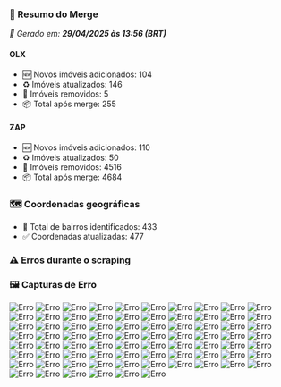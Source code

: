 ### 🔄 Resumo do Merge

_📅 Gerado em: **29/04/2025 às 13:56 (BRT)**_
#### OLX
- 🆕 Novos imóveis adicionados: 104
- ♻️ Imóveis atualizados: 146
- 🛑 Imóveis removidos: 5
- 📦 Total após merge: 255

#### ZAP
- 🆕 Novos imóveis adicionados: 110
- ♻️ Imóveis atualizados: 50
- 🛑 Imóveis removidos: 4516
- 📦 Total após merge: 4684

### 🗺️ Coordenadas geográficas
- 📍 Total de bairros identificados: 433
- ✅ Coordenadas atualizadas: 477

### ⚠️ Erros durante o scraping

### 🖼️ Capturas de Erro
![Erro](https://raw.githubusercontent.com/ApenasGabs/querocasa/9938a89a241bb0f627d6b40b26a83b6bb0f8e75f/screenshots/debug_post_click_house-item-0.png)
![Erro](https://raw.githubusercontent.com/ApenasGabs/querocasa/9938a89a241bb0f627d6b40b26a83b6bb0f8e75f/screenshots/debug_post_click_house-item-1.png)
![Erro](https://raw.githubusercontent.com/ApenasGabs/querocasa/9938a89a241bb0f627d6b40b26a83b6bb0f8e75f/screenshots/debug_post_click_house-item-11.png)
![Erro](https://raw.githubusercontent.com/ApenasGabs/querocasa/9938a89a241bb0f627d6b40b26a83b6bb0f8e75f/screenshots/debug_post_click_house-item-12.png)
![Erro](https://raw.githubusercontent.com/ApenasGabs/querocasa/9938a89a241bb0f627d6b40b26a83b6bb0f8e75f/screenshots/debug_post_click_house-item-13.png)
![Erro](https://raw.githubusercontent.com/ApenasGabs/querocasa/9938a89a241bb0f627d6b40b26a83b6bb0f8e75f/screenshots/debug_post_click_house-item-14.png)
![Erro](https://raw.githubusercontent.com/ApenasGabs/querocasa/9938a89a241bb0f627d6b40b26a83b6bb0f8e75f/screenshots/debug_post_click_house-item-15.png)
![Erro](https://raw.githubusercontent.com/ApenasGabs/querocasa/9938a89a241bb0f627d6b40b26a83b6bb0f8e75f/screenshots/debug_post_click_house-item-16.png)
![Erro](https://raw.githubusercontent.com/ApenasGabs/querocasa/9938a89a241bb0f627d6b40b26a83b6bb0f8e75f/screenshots/debug_post_click_house-item-17.png)
![Erro](https://raw.githubusercontent.com/ApenasGabs/querocasa/9938a89a241bb0f627d6b40b26a83b6bb0f8e75f/screenshots/debug_post_click_house-item-18.png)
![Erro](https://raw.githubusercontent.com/ApenasGabs/querocasa/9938a89a241bb0f627d6b40b26a83b6bb0f8e75f/screenshots/debug_post_click_house-item-19.png)
![Erro](https://raw.githubusercontent.com/ApenasGabs/querocasa/9938a89a241bb0f627d6b40b26a83b6bb0f8e75f/screenshots/debug_post_click_house-item-21.png)
![Erro](https://raw.githubusercontent.com/ApenasGabs/querocasa/9938a89a241bb0f627d6b40b26a83b6bb0f8e75f/screenshots/debug_post_click_house-item-23.png)
![Erro](https://raw.githubusercontent.com/ApenasGabs/querocasa/9938a89a241bb0f627d6b40b26a83b6bb0f8e75f/screenshots/debug_post_click_house-item-24.png)
![Erro](https://raw.githubusercontent.com/ApenasGabs/querocasa/9938a89a241bb0f627d6b40b26a83b6bb0f8e75f/screenshots/debug_post_click_house-item-25.png)
![Erro](https://raw.githubusercontent.com/ApenasGabs/querocasa/9938a89a241bb0f627d6b40b26a83b6bb0f8e75f/screenshots/debug_post_click_house-item-26.png)
![Erro](https://raw.githubusercontent.com/ApenasGabs/querocasa/9938a89a241bb0f627d6b40b26a83b6bb0f8e75f/screenshots/debug_post_click_house-item-27.png)
![Erro](https://raw.githubusercontent.com/ApenasGabs/querocasa/9938a89a241bb0f627d6b40b26a83b6bb0f8e75f/screenshots/debug_post_click_house-item-28.png)
![Erro](https://raw.githubusercontent.com/ApenasGabs/querocasa/9938a89a241bb0f627d6b40b26a83b6bb0f8e75f/screenshots/debug_post_click_house-item-29.png)
![Erro](https://raw.githubusercontent.com/ApenasGabs/querocasa/9938a89a241bb0f627d6b40b26a83b6bb0f8e75f/screenshots/debug_post_click_house-item-3.png)
![Erro](https://raw.githubusercontent.com/ApenasGabs/querocasa/9938a89a241bb0f627d6b40b26a83b6bb0f8e75f/screenshots/debug_post_click_house-item-30.png)
![Erro](https://raw.githubusercontent.com/ApenasGabs/querocasa/9938a89a241bb0f627d6b40b26a83b6bb0f8e75f/screenshots/debug_post_click_house-item-31.png)
![Erro](https://raw.githubusercontent.com/ApenasGabs/querocasa/9938a89a241bb0f627d6b40b26a83b6bb0f8e75f/screenshots/debug_post_click_house-item-32.png)
![Erro](https://raw.githubusercontent.com/ApenasGabs/querocasa/9938a89a241bb0f627d6b40b26a83b6bb0f8e75f/screenshots/debug_post_click_house-item-33.png)
![Erro](https://raw.githubusercontent.com/ApenasGabs/querocasa/9938a89a241bb0f627d6b40b26a83b6bb0f8e75f/screenshots/debug_post_click_house-item-34.png)
![Erro](https://raw.githubusercontent.com/ApenasGabs/querocasa/9938a89a241bb0f627d6b40b26a83b6bb0f8e75f/screenshots/debug_post_click_house-item-35.png)
![Erro](https://raw.githubusercontent.com/ApenasGabs/querocasa/9938a89a241bb0f627d6b40b26a83b6bb0f8e75f/screenshots/debug_post_click_house-item-37.png)
![Erro](https://raw.githubusercontent.com/ApenasGabs/querocasa/9938a89a241bb0f627d6b40b26a83b6bb0f8e75f/screenshots/debug_post_click_house-item-39.png)
![Erro](https://raw.githubusercontent.com/ApenasGabs/querocasa/9938a89a241bb0f627d6b40b26a83b6bb0f8e75f/screenshots/debug_post_click_house-item-4.png)
![Erro](https://raw.githubusercontent.com/ApenasGabs/querocasa/9938a89a241bb0f627d6b40b26a83b6bb0f8e75f/screenshots/debug_post_click_house-item-40.png)
![Erro](https://raw.githubusercontent.com/ApenasGabs/querocasa/9938a89a241bb0f627d6b40b26a83b6bb0f8e75f/screenshots/debug_post_click_house-item-43.png)
![Erro](https://raw.githubusercontent.com/ApenasGabs/querocasa/9938a89a241bb0f627d6b40b26a83b6bb0f8e75f/screenshots/debug_post_click_house-item-5.png)
![Erro](https://raw.githubusercontent.com/ApenasGabs/querocasa/9938a89a241bb0f627d6b40b26a83b6bb0f8e75f/screenshots/debug_post_click_house-item-6.png)
![Erro](https://raw.githubusercontent.com/ApenasGabs/querocasa/9938a89a241bb0f627d6b40b26a83b6bb0f8e75f/screenshots/debug_post_click_house-item-7.png)
![Erro](https://raw.githubusercontent.com/ApenasGabs/querocasa/9938a89a241bb0f627d6b40b26a83b6bb0f8e75f/screenshots/debug_post_click_house-item-8.png)
![Erro](https://raw.githubusercontent.com/ApenasGabs/querocasa/9938a89a241bb0f627d6b40b26a83b6bb0f8e75f/screenshots/debug_post_click_house-item-9.png)
![Erro](https://raw.githubusercontent.com/ApenasGabs/querocasa/9938a89a241bb0f627d6b40b26a83b6bb0f8e75f/screenshots/debug_pre_click_house-item-0.png)
![Erro](https://raw.githubusercontent.com/ApenasGabs/querocasa/9938a89a241bb0f627d6b40b26a83b6bb0f8e75f/screenshots/debug_pre_click_house-item-1.png)
![Erro](https://raw.githubusercontent.com/ApenasGabs/querocasa/9938a89a241bb0f627d6b40b26a83b6bb0f8e75f/screenshots/debug_pre_click_house-item-11.png)
![Erro](https://raw.githubusercontent.com/ApenasGabs/querocasa/9938a89a241bb0f627d6b40b26a83b6bb0f8e75f/screenshots/debug_pre_click_house-item-12.png)
![Erro](https://raw.githubusercontent.com/ApenasGabs/querocasa/9938a89a241bb0f627d6b40b26a83b6bb0f8e75f/screenshots/debug_pre_click_house-item-13.png)
![Erro](https://raw.githubusercontent.com/ApenasGabs/querocasa/9938a89a241bb0f627d6b40b26a83b6bb0f8e75f/screenshots/debug_pre_click_house-item-14.png)
![Erro](https://raw.githubusercontent.com/ApenasGabs/querocasa/9938a89a241bb0f627d6b40b26a83b6bb0f8e75f/screenshots/debug_pre_click_house-item-15.png)
![Erro](https://raw.githubusercontent.com/ApenasGabs/querocasa/9938a89a241bb0f627d6b40b26a83b6bb0f8e75f/screenshots/debug_pre_click_house-item-16.png)
![Erro](https://raw.githubusercontent.com/ApenasGabs/querocasa/9938a89a241bb0f627d6b40b26a83b6bb0f8e75f/screenshots/debug_pre_click_house-item-17.png)
![Erro](https://raw.githubusercontent.com/ApenasGabs/querocasa/9938a89a241bb0f627d6b40b26a83b6bb0f8e75f/screenshots/debug_pre_click_house-item-18.png)
![Erro](https://raw.githubusercontent.com/ApenasGabs/querocasa/9938a89a241bb0f627d6b40b26a83b6bb0f8e75f/screenshots/debug_pre_click_house-item-19.png)
![Erro](https://raw.githubusercontent.com/ApenasGabs/querocasa/9938a89a241bb0f627d6b40b26a83b6bb0f8e75f/screenshots/debug_pre_click_house-item-21.png)
![Erro](https://raw.githubusercontent.com/ApenasGabs/querocasa/9938a89a241bb0f627d6b40b26a83b6bb0f8e75f/screenshots/debug_pre_click_house-item-23.png)
![Erro](https://raw.githubusercontent.com/ApenasGabs/querocasa/9938a89a241bb0f627d6b40b26a83b6bb0f8e75f/screenshots/debug_pre_click_house-item-24.png)
![Erro](https://raw.githubusercontent.com/ApenasGabs/querocasa/9938a89a241bb0f627d6b40b26a83b6bb0f8e75f/screenshots/debug_pre_click_house-item-25.png)
![Erro](https://raw.githubusercontent.com/ApenasGabs/querocasa/9938a89a241bb0f627d6b40b26a83b6bb0f8e75f/screenshots/debug_pre_click_house-item-26.png)
![Erro](https://raw.githubusercontent.com/ApenasGabs/querocasa/9938a89a241bb0f627d6b40b26a83b6bb0f8e75f/screenshots/debug_pre_click_house-item-27.png)
![Erro](https://raw.githubusercontent.com/ApenasGabs/querocasa/9938a89a241bb0f627d6b40b26a83b6bb0f8e75f/screenshots/debug_pre_click_house-item-28.png)
![Erro](https://raw.githubusercontent.com/ApenasGabs/querocasa/9938a89a241bb0f627d6b40b26a83b6bb0f8e75f/screenshots/debug_pre_click_house-item-29.png)
![Erro](https://raw.githubusercontent.com/ApenasGabs/querocasa/9938a89a241bb0f627d6b40b26a83b6bb0f8e75f/screenshots/debug_pre_click_house-item-3.png)
![Erro](https://raw.githubusercontent.com/ApenasGabs/querocasa/9938a89a241bb0f627d6b40b26a83b6bb0f8e75f/screenshots/debug_pre_click_house-item-30.png)
![Erro](https://raw.githubusercontent.com/ApenasGabs/querocasa/9938a89a241bb0f627d6b40b26a83b6bb0f8e75f/screenshots/debug_pre_click_house-item-31.png)
![Erro](https://raw.githubusercontent.com/ApenasGabs/querocasa/9938a89a241bb0f627d6b40b26a83b6bb0f8e75f/screenshots/debug_pre_click_house-item-32.png)
![Erro](https://raw.githubusercontent.com/ApenasGabs/querocasa/9938a89a241bb0f627d6b40b26a83b6bb0f8e75f/screenshots/debug_pre_click_house-item-33.png)
![Erro](https://raw.githubusercontent.com/ApenasGabs/querocasa/9938a89a241bb0f627d6b40b26a83b6bb0f8e75f/screenshots/debug_pre_click_house-item-34.png)
![Erro](https://raw.githubusercontent.com/ApenasGabs/querocasa/9938a89a241bb0f627d6b40b26a83b6bb0f8e75f/screenshots/debug_pre_click_house-item-35.png)
![Erro](https://raw.githubusercontent.com/ApenasGabs/querocasa/9938a89a241bb0f627d6b40b26a83b6bb0f8e75f/screenshots/debug_pre_click_house-item-37.png)
![Erro](https://raw.githubusercontent.com/ApenasGabs/querocasa/9938a89a241bb0f627d6b40b26a83b6bb0f8e75f/screenshots/debug_pre_click_house-item-39.png)
![Erro](https://raw.githubusercontent.com/ApenasGabs/querocasa/9938a89a241bb0f627d6b40b26a83b6bb0f8e75f/screenshots/debug_pre_click_house-item-4.png)
![Erro](https://raw.githubusercontent.com/ApenasGabs/querocasa/9938a89a241bb0f627d6b40b26a83b6bb0f8e75f/screenshots/debug_pre_click_house-item-40.png)
![Erro](https://raw.githubusercontent.com/ApenasGabs/querocasa/9938a89a241bb0f627d6b40b26a83b6bb0f8e75f/screenshots/debug_pre_click_house-item-43.png)
![Erro](https://raw.githubusercontent.com/ApenasGabs/querocasa/9938a89a241bb0f627d6b40b26a83b6bb0f8e75f/screenshots/debug_pre_click_house-item-5.png)
![Erro](https://raw.githubusercontent.com/ApenasGabs/querocasa/9938a89a241bb0f627d6b40b26a83b6bb0f8e75f/screenshots/debug_pre_click_house-item-6.png)
![Erro](https://raw.githubusercontent.com/ApenasGabs/querocasa/9938a89a241bb0f627d6b40b26a83b6bb0f8e75f/screenshots/debug_pre_click_house-item-7.png)
![Erro](https://raw.githubusercontent.com/ApenasGabs/querocasa/9938a89a241bb0f627d6b40b26a83b6bb0f8e75f/screenshots/debug_pre_click_house-item-8.png)
![Erro](https://raw.githubusercontent.com/ApenasGabs/querocasa/9938a89a241bb0f627d6b40b26a83b6bb0f8e75f/screenshots/debug_pre_click_house-item-9.png)
![Erro](https://raw.githubusercontent.com/ApenasGabs/querocasa/9938a89a241bb0f627d6b40b26a83b6bb0f8e75f/screenshots/erro_olx_29_de_abril_de_2025_às_01-49-03.png)
![Erro](https://raw.githubusercontent.com/ApenasGabs/querocasa/9938a89a241bb0f627d6b40b26a83b6bb0f8e75f/screenshots/erro_zap_pagina_14_29-04-2025-_02-07.png)
![Erro](https://raw.githubusercontent.com/ApenasGabs/querocasa/9938a89a241bb0f627d6b40b26a83b6bb0f8e75f/screenshots/erro_zap_pagina_2_29-04-2025-_01-51.png)
![Erro](https://raw.githubusercontent.com/ApenasGabs/querocasa/9938a89a241bb0f627d6b40b26a83b6bb0f8e75f/screenshots/erro_zap_pagina_7_29-04-2025-_01-58.png)

